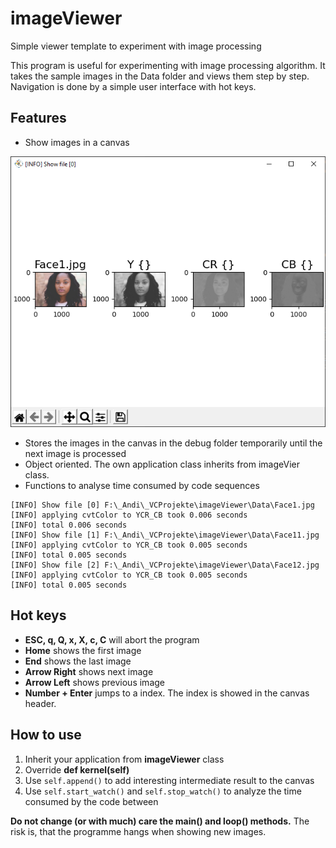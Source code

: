 # imageViewer

Simple viewer template to experiment with image processing

This program is useful for experimenting with image processing algorithm. It takes the sample images in the Data folder and views them step by step. Navigation is done by a simple user interface with hot keys.

## Features

- Show images in a canvas

![Canvas](./images-in-readme/canvas.png)

- Stores the images in the canvas in the debug folder temporarily until the next image is processed
- Object oriented. The own application class inherits from imageVier class.
- Functions to analyse time consumed by code sequences

```console
[INFO] Show file [0] F:\_Andi\_VCProjekte\imageViewer\Data\Face1.jpg 
[INFO] applying cvtColor to YCR_CB took 0.006 seconds
[INFO] total 0.006 seconds
[INFO] Show file [1] F:\_Andi\_VCProjekte\imageViewer\Data\Face11.jpg 
[INFO] applying cvtColor to YCR_CB took 0.005 seconds
[INFO] total 0.005 seconds
[INFO] Show file [2] F:\_Andi\_VCProjekte\imageViewer\Data\Face12.jpg 
[INFO] applying cvtColor to YCR_CB took 0.005 seconds
[INFO] total 0.005 seconds
```

## Hot keys

- **ESC, q, Q, x, X, c, C** will abort the program
- **Home** shows the first image
- **End** shows the last image
- **Arrow Right** shows next image
- **Arrow Left** shows previous image
- **Number + Enter** jumps to a index. The index is showed in the canvas header.

## How to use

1. Inherit your application from **imageViewer** class
2. Override  **def kernel(self)**
3. Use ```self.append()``` to add interesting intermediate result to the canvas
4. Use ```self.start_watch()``` and ```self.stop_watch()``` to analyze the time consumed by the code between

**Do not change (or with much) care the main() and loop() methods.** The risk is, that the programme hangs when showing new images.
